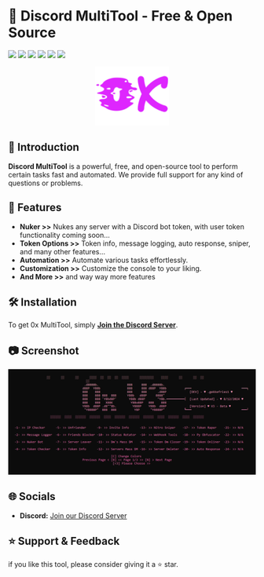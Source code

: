 # 🌟 Discord MultiTool - Free & Open Source

<img src="https://img.shields.io/github/languages/top/realgekkefries/Multitool-0x">
<img src="https://img.shields.io/github/last-commit/realgekkefries/Multitool-0x">
<img src="https://img.shields.io/github/issues-closed/realgekkefries/Multitool-0x">
<img src="https://img.shields.io/github/issues/realgekkefries/Multitool-0x">
<img src="https://img.shields.io/github/stars/realgekkefries/Multitool-0x">
<img src="https://img.shields.io/github/forks/realgekkefries/Multitool-0x">

<p align="center">
  <img src="images/logo.png" alt=";ogo" width="150">
</p>

## 🎉 Introduction

**Discord MultiTool** is a powerful, free, and open-source tool to perform certain tasks fast and automated. We provide full support for any kind of questions or problems.

## 🚀 Features

- **Nuker >>** Nukes any server with a Discord bot token, with user token functionality coming soon...
- **Token Options >>** Token info, message logging, auto response, sniper, and many other features...
- **Automation >>** Automate various tasks effortlessly.
- **Customization >>** Customize the console to your liking.
- **And More >>** and way way more features

## 🛠 Installation

To get 0x MultiTool, simply [**Join the Discord Server**](https://discord.gg/gRFqZFmtAy).

## 📷 Screenshot

<p align="center">
  <img src="images/screenshot1.png" alt="Screenshot 1" width=800">
</p>

## 🌐 Socials

- **Discord:** [Join our Discord Server](https://discord.gg/gRFqZFmtAy)

## ⭐ Support & Feedback

if you like this tool, please consider giving it a ⭐ star.

